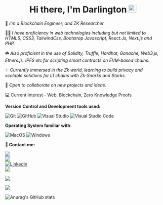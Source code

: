 <h1 align="center">
  Hi there, I'm Darlington <img src="https://media.giphy.com/media/hvRJCLFzcasrR4ia7z/giphy.gif" width="25px" height="25px">
</h1>

🔭 *I'm a Blockchain Engineer, and ZK Researcher*

👨‍💻 *I have proficiency in web technologies including but not limited to HTML5, CSS3, TailwindCss, Bootstrap Javascript, React.Js, Next.js and PHP.*

☘️ *Also proficient in the use of Solidity, Truffle, Hardhat, Ganache, Web3.js, Ethers.js, IPFS etc for scripting smart contracts on EVM-based chains.*

✨ *Currently immersed in the Zk world, learning to build privacy and scalable solutions for L1 chains with Zk-Snarks and Starks.*

💠 *Open to collaborate on new projects and ideas.*

:computer: Current Interest - Web, Blockchain, Zero Knowledge Proofs

**Version Control and Development tools used:**
<p>
  <img alt="Git" src="https://img.shields.io/badge/Git-F05032?logo=git&logoColor=white&style=flat" />
  <img alt="GitHub" src="https://img.shields.io/badge/GitHub-181717?logo=github&logoColor=white&style=flat" />
  <img alt="Visual Studio" src="https://img.shields.io/badge/Visual Studio-5C2D91?logo=visual+studio&logoColor=white&style=flat" />
  <img alt="Visual Studio Code" src="https://img.shields.io/badge/Visual Studio Code-007ACC?logo=visual+studio+code&logoColor=white&style=flat" />
</p>

**Operating System familiar with:**
<p>
  <img alt="MacOS" src="https://img.shields.io/badge/MacOS-000000?logo=macos&logoColor=white&style=flat" />
  <img alt="Windows" src="https://img.shields.io/badge/Windows-0078D6?logo=windows&logoColor=white&style=flat" />
</p>

**👀 Contact me:**
<p>
  <a href="https://medium.com/@darlingtonnnam">
    <img src="https://img.shields.io/badge/Medium-12100E?style=for-the-badge&logo=medium&logoColor=white" />
  </a>
  <br />
  
  <a href="https://twitter.com/0xdarlington">
     <img src="https://img.shields.io/twitter/follow/0xdarlington?style=social" />
  </a>
  <br />
   
   <a href="https://www.linkedin.com/in/nnamdarlington">
    <img
      alt="Linkedin"
      src="https://img.shields.io/badge/linkedin-0077B5?logo=linkedin&logoColor=white&style=flat"
    />
  </a>
  <br />
  
  <a href="mailto: darlingtonnnam@gmail.com">
    <img src="https://img.shields.io/badge/Gmail-D14836?style=for-the-badge&logo=gmail&logoColor=white" />
  </a>
</p>

![](https://komarev.com/ghpvc/?username=Darlington02)

![](https://github-profile-summary-cards.vercel.app/api/cards/repos-per-language?username=Darlington02&theme=monokai)

![Anurag's GitHub stats](https://github-readme-stats.vercel.app/api?username=Darlington02&show_icons=true&theme=radical)


